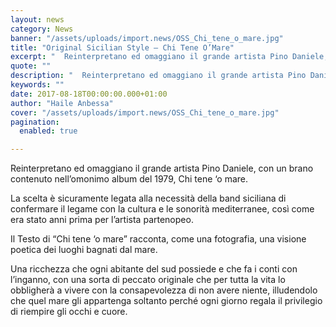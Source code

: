 ```yaml
---
layout: news
category: News
banner: "/assets/uploads/import.news/OSS_Chi_tene_o_mare.jpg"
title: "Original Sicilian Style – Chi Tene O’Mare"
excerpt: "  Reinterpretano ed omaggiano il grande artista Pino Daniele, con un brano contenuto nell’omonimo album del 1979, Chi tene ‘o mare. La scelta è sicuramente legata alla necessità della band siciliana di confermare il legame con la cultura e le sonorità mediterranee, così come era stato anni prima per l’artista partenopeo. Il Testo di “Chi [&hellip"
quote: ""
description: "  Reinterpretano ed omaggiano il grande artista Pino Daniele, con un brano contenuto nell’omonimo album del 1979, Chi tene ‘o mare. La scelta è sicuramente legata alla necessità della band siciliana di confermare il legame con la cultura e le sonorità mediterranee, così come era stato anni prima per l’artista partenopeo. Il Testo di “Chi [&hellip"
keywords: ""
date: 2017-08-18T00:00:00.000+01:00
author: "Haile Anbessa"
cover: "/assets/uploads/import.news/OSS_Chi_tene_o_mare.jpg"
pagination:
  enabled: true

---
```


Reinterpretano ed omaggiano il grande artista Pino Daniele, con un brano contenuto nell’omonimo album del 1979, Chi tene ‘o mare.

La scelta è sicuramente legata alla necessità della band siciliana di confermare il legame con la cultura e le sonorità mediterranee, così come era stato anni prima per l’artista partenopeo.

Il Testo di “Chi tene ‘o mare” racconta, come una fotografia, una visione poetica dei luoghi bagnati dal mare.

Una ricchezza che ogni abitante del sud possiede e che fa i conti con l’inganno, con una sorta di peccato originale che per tutta la vita lo obbligherà a vivere con la consapevolezza di non avere niente, illudendolo che quel mare gli appartenga soltanto perché ogni giorno regala il privilegio di riempire gli occhi e cuore.